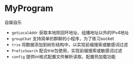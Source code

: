 # MyProgram

自娱自乐


- `getLocalAddr` 获取本地除回环地址、组播地址以外的IPv4地址
- `groupChat` 支持简单的群聊的小程序，为了练习socket
- `trie` 将数据添加到树形结构中，以实现前缀搜索或敏感词过滤
- `PrefixSearch` 配合trie包使用，实现前缀搜索或敏感词过滤
- `config` 提供ini格式配置文件解析读取，配置热加载功能